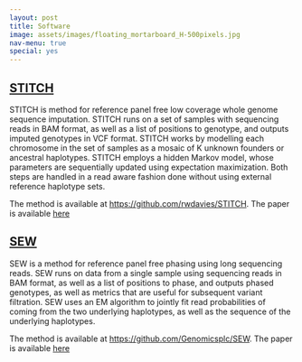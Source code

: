 ```yaml
---
layout: post
title: Software
image: assets/images/floating_mortarboard_H-500pixels.jpg
nav-menu: true
special: yes
---
```


<section class="wrapper style5">
<div class="inner">



<h2 id="STITCH"><a href="https://github.com/rwdavies/STITCH">STITCH</a></h2>

<p>STITCH is method for reference panel free low coverage whole genome sequence imputation.  STITCH runs on a set of samples with sequencing reads in BAM format, as well as a list of positions to genotype, and outputs imputed genotypes in VCF format. STITCH works by modelling each chromosome in the set of samples as a mosaic of K unknown founders or ancestral haplotypes. STITCH employs a hidden Markov model, whose parameters are sequentially updated using expectation maximization. Both steps are handled in a read aware fashion done without using external reference haplotype sets.

<p>The method is available at <a href="https://github.com/rwdavies/STITCH">https://github.com/rwdavies/STITCH</a>.
The paper is available <a href="https://www.nature.com/articles/ng.3594">here</a></p>

<h2 id="SEW"><a href="https://github.com/Genomicsplc/SEW">SEW</a></h2>

<p>SEW is a method for reference panel free phasing using long sequencing reads. SEW runs on data from a single sample using sequencing reads in BAM format, as well as a list of positions to phase, and outputs phased genotypes, as well as metrics that are useful for subsequent variant filtration. SEW uses an EM algorithm to jointly fit read probabilities of coming from the two underlying haplotypes, as well as the sequence of the underlying haplotypes.

<p>The method is available at <a href="https://github.com/Genomicsplc/SEW">https://github.com/Genomicsplc/SEW</a>.
The paper is available <a href="https://www.nature.com/articles/s41467-019-09637-5">here</a></p>



